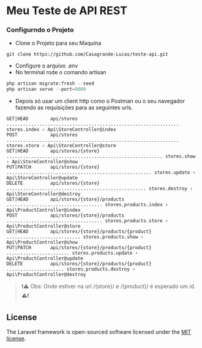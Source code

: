 # Meu Teste de API REST

### Configurndo o Projeto
* Clone o Projeto para seu Maquina
~~~Linux
git clone https://github.com/Casagrande-Lucas/teste-api.git
~~~

* Configure o arquivo .env
* No terminal rode o comando artisan
~~~php
php artisan migrate:fresh --seed
php artisan serve --port=8080
~~~
* Depois só usar um client http como o Postman ou o seu navegador fazendo as requisições para as seguintes urls.

~~~linux
GET|HEAD        api/stores ............................................................... stores.index › Api\StoreController@index
POST            api/stores ............................................................... stores.store › Api\StoreController@store
GET|HEAD        api/stores/{store} ......................................................... stores.show › Api\StoreController@show
PUT|PATCH       api/stores/{store} ..................................................... stores.update › Api\StoreController@update
DELETE          api/stores/{store} ................................................... stores.destroy › Api\StoreController@destroy
GET|HEAD        api/stores/{store}/products ................................... stores.products.index › Api\ProductController@index
POST            api/stores/{store}/products ................................... stores.products.store › Api\ProductController@store
GET|HEAD        api/stores/{store}/products/{product} ........................... stores.products.show › Api\ProductController@show
PUT|PATCH       api/stores/{store}/products/{product} ....................... stores.products.update › Api\ProductController@update
DELETE          api/stores/{store}/products/{product} ..................... stores.products.destroy › Api\ProductController@destroy
~~~

>:exclamation::warning: Obs: Onde estiver na url /{store}/ e /{product}/ é esperado um id. :warning::exclamation:

## License

The Laravel framework is open-sourced software licensed under the [MIT license](https://opensource.org/licenses/MIT).
